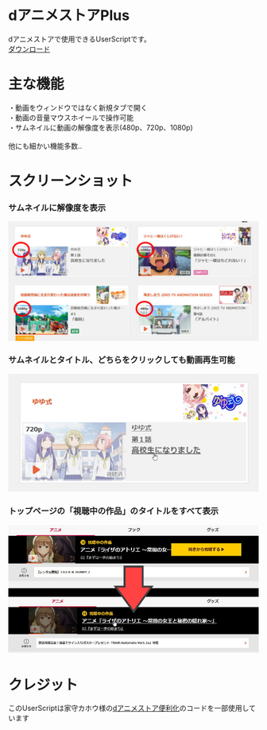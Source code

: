 # dアニメストアPlus
dアニメストアで使用できるUserScriptです。  
[ダウンロード](https://greasyfork.org/scripts/471042-d%E3%82%A2%E3%83%8B%E3%83%A1%E3%82%B9%E3%83%88%E3%82%A2plus/code/d%E3%82%A2%E3%83%8B%E3%83%A1%E3%82%B9%E3%83%88%E3%82%A2Plus.user.js)  

# 主な機能
・動画をウィンドウではなく新規タブで開く  
・動画の音量マウスホイールで操作可能  
・サムネイルに動画の解像度を表示(480p、720p、1080p)  
<br>
他にも細かい機能多数..

# スクリーンショット
### サムネイルに解像度を表示  
![解像度を表示](1.jpg)  
### サムネイルとタイトル、どちらをクリックしても動画再生可能
![タイトルをクリックして動画再生](2.jpg)  
### トップページの「視聴中の作品」のタイトルをすべて表示
![視聴中の作品の表示を調整](3.jpg)  

# クレジット
このUserScriptは家守カホウ様の[dアニメストア便利化](https://greasyfork.org/ja/scripts/414008)のコードを一部使用しています
